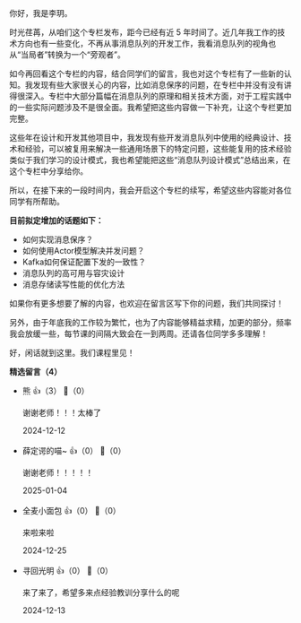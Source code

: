 你好，我是李玥。

时光荏苒，从咱们这个专栏发布，距今已经有近 5 年时间了。近几年我工作的技术方向也有一些变化，不再从事消息队列的开发工作，我看消息队列的视角也从“当局者”转换为一个“旁观者”。

如今再回看这个专栏的内容，结合同学们的留言，我也对这个专栏有了一些新的认知。我发现有些大家很关心的内容，比如消息保序的问题，在专栏中并没有没有讲得很深入。专栏中大部分篇幅在消息队列的原理和相关技术方面，对于工程实践中的一些实际问题涉及不是很全面。我希望把这些内容做一下补充，让这个专栏更加完整。

这些年在设计和开发其他项目中，我发现有些开发消息队列中使用的经典设计、技术和经验，可以被复用来解决一些通用场景下的特定问题，这些能复用的技术经验类似于我们学习的设计模式，我也希望能把这些“消息队列设计模式”总结出来，在这个专栏中分享给你。

所以，在接下来的一段时间内，我会开启这个专栏的续写，希望这些内容能对各位同学有所帮助。

**目前拟定增加的话题如下：**

- 如何实现消息保序？
- 如何使用Actor模型解决并发问题？
- Kafka如何保证配置下发的一致性？
- 消息队列的高可用与容灾设计
- 消息存储读写性能的优化方法

如果你有更多想要了解的内容，也欢迎在留言区写下你的问题，我们共同探讨！

另外，由于年底我的工作较为繁忙，也为了内容能够精益求精，加更的部分，频率我会放缓一些，每节课的间隔大致会在一到两周。还请各位同学多多理解！

好，闲话就到这里。我们课程里见！
<div><strong>精选留言（4）</strong></div><ul>
<li><span>熊</span> 👍（3） 💬（0）<p>谢谢老师！！！太棒了</p>2024-12-12</li><br/><li><span>薛定谔的喵~</span> 👍（0） 💬（0）<p>谢谢老师！！！！！</p>2025-01-04</li><br/><li><span>全麦小面包</span> 👍（0） 💬（0）<p>来啦来啦</p>2024-12-25</li><br/><li><span>寻回光明</span> 👍（0） 💬（0）<p>来了来了，希望多来点经验教训分享什么的呢</p>2024-12-13</li><br/>
</ul>